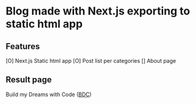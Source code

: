 # Blog made with Next.js exporting to static html app

## Features

[O] Next.js Static html app
[O] Post list per categories
[] About page

## Result page

Build my Dreams with Code ([BDC](https://mattdamon108.github.io/))
